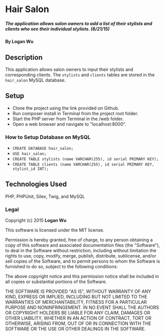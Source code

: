 # Hair Salon

##### The application allows salon owners to add a list of their stylists and clients who see their individual stylists. (8/21/15)

#### By Logan Wu

## Description

This application allows salon owners to input their stylists and corresponding clients. The ```stylists``` and ```clients``` tables are stored in the ```hair_salon``` MySQL database.

## Setup

* Clone the project using the link provided on Github.
* Run composer install in Terminal from the project root folder.
* Start the PHP server from Terminal in the /web folder.
* Open a web browser and navigate to "localhost:8000".

### How to Setup Database on MySQL

* ```CREATE DATABASE hair_salon;```
* ```USE hair_salon;```
* ```CREATE TABLE stylists (name VARCHAR(255), id serial PRIMARY KEY);```
* ```CREATE TABLE clients (name VARCHAR(255), id serial PRIMARY KEY, stylist_id INT);```

## Technologies Used

PHP, PHPUnit, Silex, Twig, and MySQL

### Legal

Copyright (c) 2015 **Logan Wu**

This software is licensed under the MIT license.

Permission is hereby granted, free of charge, to any person obtaining a copy
of this software and associated documentation files (the "Software"), to deal
in the Software without restriction, including without limitation the rights
to use, copy, modify, merge, publish, distribute, sublicense, and/or sell
copies of the Software, and to permit persons to whom the Software is
furnished to do so, subject to the following conditions:

The above copyright notice and this permission notice shall be included in
all copies or substantial portions of the Software.

THE SOFTWARE IS PROVIDED "AS IS", WITHOUT WARRANTY OF ANY KIND, EXPRESS OR
IMPLIED, INCLUDING BUT NOT LIMITED TO THE WARRANTIES OF MERCHANTABILITY,
FITNESS FOR A PARTICULAR PURPOSE AND NONINFRINGEMENT. IN NO EVENT SHALL THE
AUTHORS OR COPYRIGHT HOLDERS BE LIABLE FOR ANY CLAIM, DAMAGES OR OTHER
LIABILITY, WHETHER IN AN ACTION OF CONTRACT, TORT OR OTHERWISE, ARISING FROM,
OUT OF OR IN CONNECTION WITH THE SOFTWARE OR THE USE OR OTHER DEALINGS IN
THE SOFTWARE.
